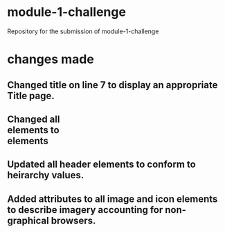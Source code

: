 # module-1-challenge
Repository for the submission of module-1-challenge

# changes made
## Changed title on line 7 to display an appropriate Title page.
## Changed all <div> elements to <section> elements
## Updated all header elements to conform to heirarchy values.
## Added <alt> attributes to all image and icon elements to describe imagery accounting for non-graphical browsers.